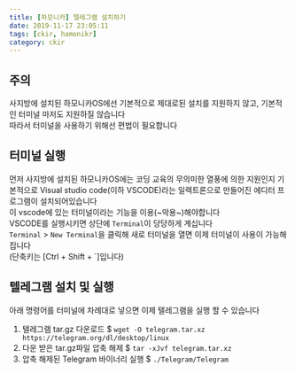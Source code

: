 ```yaml
---
title: [하모니카] 텔레그램 설치하기
date: 2019-11-17 23:05:11
tags: [ckir, hamonikr]
category: ckir
---
```

  
## 주의 
사지방에 설치된 하모니카OS에선 기본적으로 제대로된 설치를 지원하지 않고, 기본적인 터미널 마저도 지원하질 않습니다  
따라서 터미널을 사용하기 위해선 편법이 필요합니다  
  
  
## 터미널 실행  
먼저 사지방에 설치된 하모니카OS에는 코딩 교육의 무의미한 열풍에 의한 지원인지 기본적으로 Visual studio code(이하 VSCODE)라는 일렉트론으로 만들어진 에디터 프로그램이 설치되어있습니다  
이 vscode에 있는 터미널이라는 기능을 이용(~악용~)해야합니다  
VSCODE를 실행시키면 상단에 `Terminal`이 당당하게 계십니다  
`Terminal` > `New Terminal`을 클릭해 새로 터미널을 열면 이제 터미널이 사용이 가능해집니다  
(단축키는 [Ctrl + Shift + `]입니다)
  
  
## 텔레그램 설치 및 실행  
아래 명령어를 터미널에 차례대로 넣으면 이제 텔레그램을 실행 할 수 있습니다
1. 텔레그램 tar.gz 다운로드
  $ `wget -O telegram.tar.xz https://telegram.org/dl/desktop/linux`
2. 다운 받은 tar.gz파일 압축 해제
  $ `tar -xJvf telegram.tar.xz`
3. 압축 해제된 Telegram 바이너리 실행
  $ `./Telegram/Telegram `
